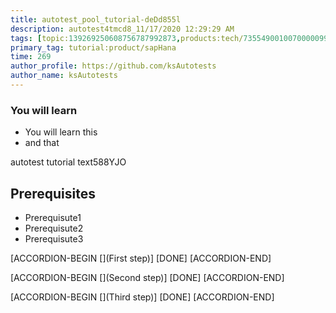```yaml
---
title: autotest_pool_tutorial-deDd855l
description: autotest4tmcd8_11/17/2020 12:29:29 AM
tags: [topic:139269250608756787992873,products:tech/73554900100700000996,tutorial:experience/advanced]
primary_tag: tutorial:product/sapHana
time: 269
author_profile: https://github.com/ksAutotests
author_name: ksAutotests
---
```

### You will learn
- You will learn this
- and that

autotest tutorial text588YJO

## Prerequisites
- Prerequisute1
- Prerequisute2
- Prerequisute3

[ACCORDION-BEGIN [](First step)]
[DONE]
[ACCORDION-END]

[ACCORDION-BEGIN [](Second step)]
[DONE]
[ACCORDION-END]

[ACCORDION-BEGIN [](Third step)]
[DONE]
[ACCORDION-END]


